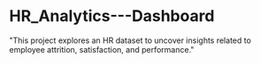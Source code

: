 # HR_Analytics---Dashboard
"This project explores an HR dataset to uncover insights related to employee attrition, satisfaction, and performance."
